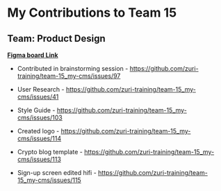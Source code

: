 # My Contributions to Team 15

## Team: Product Design

**[Figma board Link](https://www.figma.com/file/Uujc2NV7Sx6qOsWX9JYl0v/Team-15_My-cms?node-id=0%3A1)**

- Contributed in brainstorming session - <https://github.com/zuri-training/team-15_my-cms/issues/97>

- User Research - <https://github.com/zuri-training/team-15_my-cms/issues/41>

- Style Guide - <https://github.com/zuri-training/team-15_my-cms/issues/103>

- Created logo - <https://github.com/zuri-training/team-15_my-cms/issues/114>

- Crypto blog template - <https://github.com/zuri-training/team-15_my-cms/issues/113>

- Sign-up screen edited hifi - <https://github.com/zuri-training/team-15_my-cms/issues/115>
